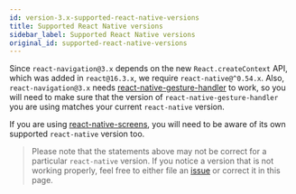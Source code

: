 ```yaml
---
id: version-3.x-supported-react-native-versions
title: Supported React Native versions
sidebar_label: Supported React Native versions
original_id: supported-react-native-versions
---
```


Since `react-navigation@3.x` depends on the new `React.createContext` API, which was added in `react@16.3.x`, we require `react-native@^0.54.x`. Also, `react-navigation@3.x` needs [react-native-gesture-handler](https://github.com/kmagiera/react-native-gesture-handler#react-native-support) to work, so you will need to make sure that the version of `react-native-gesture-handler` you are using matches your current `react-native` version.

If you are using [react-native-screens](react-native-screens.html), you will need to be aware of its own supported `react-native` version too.

> Please note that the statements above may not be correct for a particular `react-native` version. If you notice a version that is not working properly, feel free to either file an [issue](https://github.com/react-navigation/react-navigation.github.io/issues/new) or correct it in this page.
